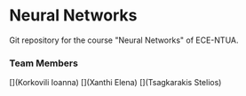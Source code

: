 # Neural Networks 

Git repository for the course "Neural Networks" of ECE-NTUA. 

### Team Members

[](Korkovili Ioanna)
[](Xanthi Elena)
[](Tsagkarakis Stelios)
